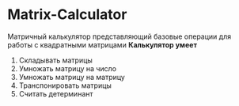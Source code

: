 # Matrix-Calculator
 Матричный калькулятор представляющий базовые операции для работы с квадратными матрицами
 **Калькулятор умеет**
 1. Складывать матрицы
 2. Умножать матрицу на число
 3. Умножать матрицу на матрицу
 4. Транспонировать матрицы
 5. Считать детерминант
